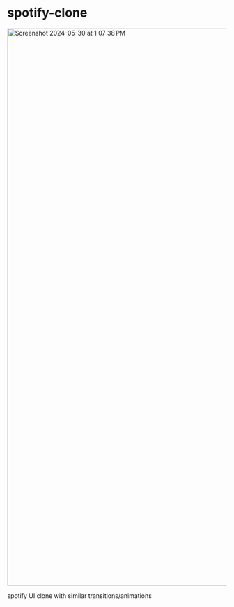 # spotify-clone
<img width="1280" alt="Screenshot 2024-05-30 at 1 07 38 PM" src="https://github.com/RANDOMMBEING/spotify-clone/assets/165793932/461d4e0a-15bd-4313-84b9-55ee3bc23f48">

spotify UI clone with similar transitions/animations
